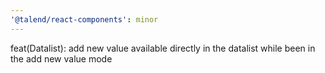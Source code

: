 ```yaml
---
'@talend/react-components': minor
---
```


feat(Datalist): add new value available directly in the datalist while been in the add new value mode
